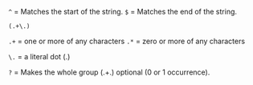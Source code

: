 `^` = Matches the start of the string.
`$` = Matches the end of the string.


`(.+\.)`

`.+` = one or more of any characters
`.*` = zero or more of any characters

`\.` = a literal dot (.)

`?` = Makes the whole group (.+\.) optional (0 or 1 occurrence).
